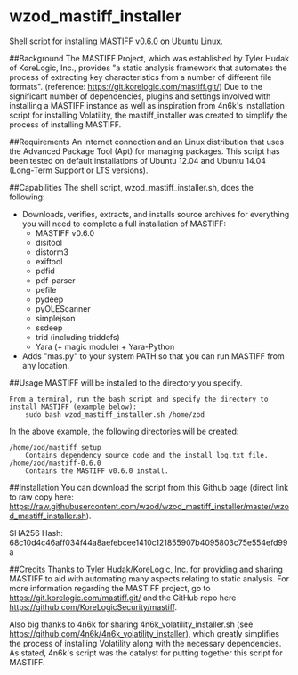 # wzod_mastiff_installer
Shell script for installing MASTIFF v0.6.0 on Ubuntu Linux.

##Background
The MASTIFF Project, which was established by Tyler Hudak of KoreLogic, Inc., provides "a static analysis framework that automates the process of extracting key characteristics from a number of different file formats". (reference: https://git.korelogic.com/mastiff.git/)  Due to the significant number of dependencies, plugins and settings involved with installing a MASTIFF instance as well as inspiration from 4n6k's installation script for installing Volatility, the mastiff_installer was created to simplify the process of installing MASTIFF.

##Requirements
An internet connection and an Linux distribution that uses the Advanced Package Tool (Apt) for managing packages. This script has been tested on default installations of Ubuntu 12.04 and Ubuntu 14.04 (Long-Term Support or LTS versions).

##Capabilities
The shell script, wzod_mastiff_installer.sh, does the following:

* Downloads, verifies, extracts, and installs source archives for everything you will need to complete a full installation of MASTIFF:
  * MASTIFF v0.6.0
  * disitool
  * distorm3
  * exiftool
  * pdfid
  * pdf-parser
  * pefile
  * pydeep
  * pyOLEScanner
  * simplejson
  * ssdeep
  * trid (including triddefs)
  * Yara (+ magic module) + Yara-Python
* Adds "mas.py" to your system PATH so that you can run MASTIFF from any location.

##Usage
MASTIFF will be installed to the directory you specify.

    From a terminal, run the bash script and specify the directory to install MASTIFF (example below):
        sudo bash wzod_mastiff_installer.sh /home/zod

In the above example, the following directories will be created:

    /home/zod/mastiff_setup
        Contains dependency source code and the install_log.txt file.
    /home/zod/mastiff-0.6.0
        Contains the MASTIFF v0.6.0 install.

##Installation
You can download the script from this Github page (direct link to raw copy here: https://raw.githubusercontent.com/wzod/wzod_mastiff_installer/master/wzod_mastiff_installer.sh).

SHA256 Hash: 68c10d4c46aff034f44a8aefebcee1410c121855907b4095803c75e554efd99a

##Credits
Thanks to Tyler Hudak/KoreLogic, Inc. for providing and sharing MASTIFF to aid with automating many aspects relating to static analysis.  For more information regarding the MASTIFF project, go to https://git.korelogic.com/mastiff.git/ and the GitHub repo here https://github.com/KoreLogicSecurity/mastiff.

Also big thanks to 4n6k for sharing 4n6k_volatility_installer.sh (see https://github.com/4n6k/4n6k_volatility_installer), which greatly simplifies the process of installing Volatility along with the necessary dependencies.  As stated, 4n6k's script was the catalyst for putting together this script for MASTIFF.
